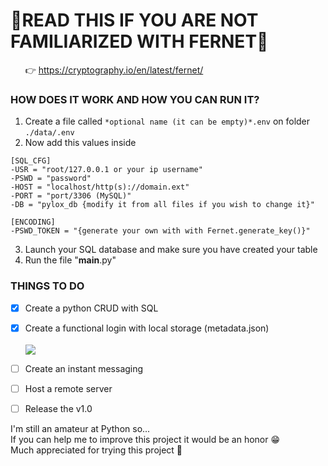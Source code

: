 # :book:__READ THIS IF YOU ARE NOT FAMILIARIZED WITH FERNET__:book:
&nbsp;&nbsp;&nbsp;&nbsp;&nbsp;&nbsp;:point_right: https://cryptography.io/en/latest/fernet/

### __HOW DOES IT WORK AND HOW YOU CAN RUN IT?__

1. Create a file called ```*optional name (it can be empty)*.env``` on folder ```./data/.env```
2. Now add this values inside
```env
[SQL_CFG]
-USR = "root/127.0.0.1 or your ip username"
-PSWD = "password"
-HOST = "localhost/http(s)://domain.ext"
-PORT = "port/3306 (MySQL)"
-DB = "pylox_db {modify it from all files if you wish to change it}"

[ENCODING]
-PSWD_TOKEN = "{generate your own with with Fernet.generate_key()}"
```
3. Launch your SQL database and make sure you have created your table
4. Run the file "__main__.py"

### __THINGS TO DO__
- [x] Create a python CRUD with SQL
- [x] Create a functional login with local storage (metadata.json)
<br /><br />
![](https://progress-bar.dev/5/?title=Create%20the%20main%20page)

- [ ] Create an instant messaging
- [ ] Host a remote server
- [ ] Release the v1.0

I'm still an amateur at Python so...<br />
If you can help me to improve this project it would be an honor :grin:<br />
Much appreciated for trying this project :wave:
